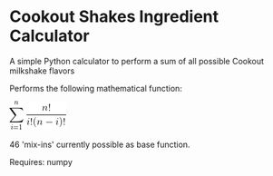 # Cookout Shakes Ingredient Calculator
A simple Python calculator to perform a sum of all possible Cookout milkshake flavors

Performs the following mathematical function:

![Combination sum](/gif.latex.gif)

46 'mix-ins' currently possible as base function.

Requires:  numpy
